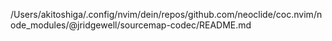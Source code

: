 /Users/akitoshiga/.config/nvim/dein/repos/github.com/neoclide/coc.nvim/node_modules/@jridgewell/sourcemap-codec/README.md